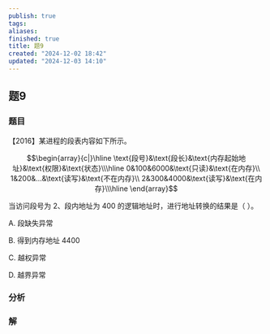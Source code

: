 ```yaml
---
publish: true
tags: 
aliases: 
finished: true
title: 题9
created: "2024-12-02 18:42"
updated: "2024-12-03 14:10"
---
```

## 题9
### 题目
【2016】某进程的段表内容如下所示。

$$\begin{array}{c|}\hline \text{段号}&\text{段长}&\text{内存起始地址}&\text{权限}&\text{状态}\\\hline 0&100&6000&\text{只读}&\text{在内存}\\ 1&200&...&\text{读写}&\text{不在内存}\\ 2&300&4000&\text{读写}&\text{在内存}\\\hline \end{array}$$

当访问段号为 2、段内地址为 400 的逻辑地址时，进行地址转换的结果是（ ）。

A. 段缺失异常

B. 得到内存地址 4400

C. 越权异常

D. 越界异常
### 分析

### 解